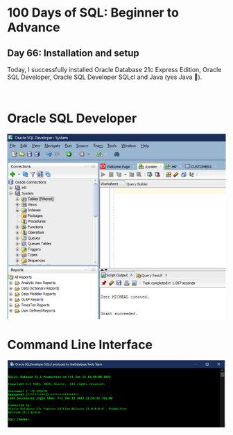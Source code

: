 # 100 Days of SQL: Beginner to Advance
## Day 66: Installation and setup

Today, I successfully installed Oracle Database 21c Express Edition, Oracle SQL Developer, Oracle SQL Developer SQLcl and Java (yes Java 🙁).

</br>
<h1 align="Left">Oracle SQL Developer</h1>
<img src="https://github.com/Oyebamiji-Micheal/100-Days-of-SQL-Beginner-to-Advance/blob/master/Log/days/day66/images/oracle%20sql%20developer.png">

</br>
<h1 align="Left">Command Line Interface</h1>
<img width="900" src="https://github.com/Oyebamiji-Micheal/100-Days-of-SQL-Beginner-to-Advance/blob/master/Log/days/day66/images/oracle%20developer%20sqlcl.png">
